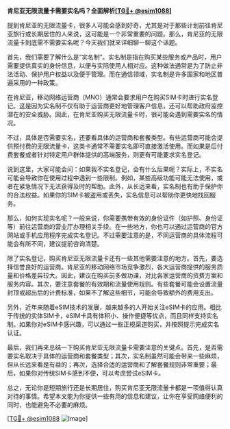 **肯尼亚无限流量卡需要实名吗？全面解析[[TG💪+ @esim1088](https://t.me/s/esim1088)]**

提到肯尼亚的无限流量卡，很多人可能会感到好奇，尤其是对于那些计划前往肯尼亚旅行或长期居住的人来说，这可能是一个非常重要的问题。那么，肯尼亚的无限流量卡到底需不需要实名呢？今天我们就来详细聊一聊这个话题。

首先，我们需要了解什么是“实名制”。实名制是指在购买某些服务或产品时，用户需要提供真实的身份信息，以便与实际使用人相对应。这种做法通常是为了防止非法活动、保护用户权益以及便于管理。而在通信领域，实名制是许多国家和地区普遍采用的一种政策。

在肯尼亚，移动网络运营商（MNO）通常会要求用户在购买SIM卡时进行实名登记。这是因为实名制不仅有助于运营商更好地管理客户信息，还可以帮助政府监控潜在的安全威胁。因此，在肯尼亚购买无限流量卡时，很可能会遇到需要实名的情况。

不过，具体是否需要实名，还要看具体的运营商和套餐类型。有些运营商可能会提供预付费的无限流量卡，这类卡通常不需要实名即可直接激活使用。而如果是后付费套餐或者针对特定用户群体提供的高端服务，则更有可能要求实名登记。

说到这里，大家可能会问：如果我不实名登记，会有什么后果呢？实际上，不实名可能会导致你在使用过程中遇到一些限制。例如，某些高级功能可能无法使用，或者在紧急情况下无法获得及时的帮助。此外，从长远来看，实名制也有助于保护你的合法权益。如果你的SIM卡被盗用或丢失，实名信息可以帮助你更快地找回服务。

那么，如何实现实名呢？一般来说，你需要携带有效的身份证件（如护照、身份证等）前往运营商的营业厅办理相关手续。在一些地方，你也可以通过运营商的官方网站或手机应用程序完成实名登记。不过需要注意的是，不同运营商的具体流程可能会有所不同，建议提前咨询清楚。

除了实名登记，购买肯尼亚无限流量卡还有一些其他需要注意的地方。首先，要选择信誉良好的运营商。肯尼亚的移动网络市场竞争激烈，各大运营商提供的服务质量和价格差异较大。因此，建议在购买前多做功课，对比各家运营商的资费方案和服务内容。其次，要注意套餐的有效期和流量使用规则。有些套餐可能会设置流量封顶或超出后的计费标准，如果不了解这些细节，可能会导致额外的费用支出。

另外，近年来随着eSIM技术的发展，越来越多的人开始关注eSIM卡的应用。相比于传统的实体SIM卡，eSIM卡具有体积小、操作便捷等优点，而且同样支持实名制。如果你对eSIM卡感兴趣，可以通过一些正规渠道购买，并按照提示完成实名认证。

最后，我们再来总结一下购买肯尼亚无限流量卡需要注意的关键点。首先，是否需要实名取决于具体的运营商和套餐类型；其次，实名制虽然可能会带来一些麻烦，但从长远来看是有益的；再次，选择合适的运营商和了解套餐规则非常重要；最后，如果你对传统SIM卡感到不便，可以考虑尝试eSIM卡。

总之，无论你是短期旅行还是长期居住，购买肯尼亚无限流量卡都是一项值得认真对待的事情。希望本文能为你提供一些有用的信息和建议，让你在享受网络便利的同时，也能避免不必要的麻烦。

[[TG💪+ @esim1088](https://t.me/s/esim1088) ![Image](https://i.postimg.cc/4NQfJmqS/Snipaste-2025-05-13-00-14-12.png)]